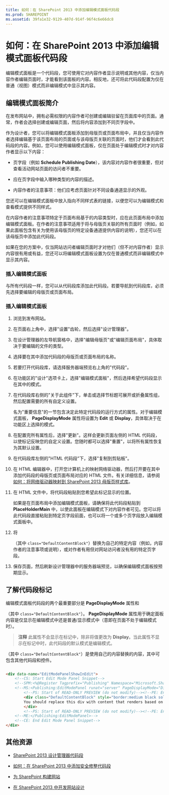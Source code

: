 ```yaml
---
title: 如何：在 SharePoint 2013 中添加编辑模式面板代码段
ms.prod: SHAREPOINT
ms.assetid: 39fa1e32-9129-407d-914f-96f4c6e66dc8
---
```



# 如何：在 SharePoint 2013 中添加编辑模式面板代码段
编辑模式面板是一个代码段，您可使用它对内容作者显示说明或其他内容，仅当内容作者编辑页面时，才能看到该面板的内容。相反地，还可将此代码段配置为仅在普通（视图）模式而非编辑模式中显示其内容。
## 编辑模式面板简介
<a name="Introduction"> </a>

在发布网站中，拥有必需权限的内容作者可创建或编辑驻留在页面库中的页面。通常，作者会选择创建或编辑页面，然后将内容添加到不同页字段中。
  
    
    
作为设计者，您可以将编辑模式面板添加到母版页或页面布局中，并且仅当内容作者选择编辑基于该页面布局的页面或与该母版页关联的页面时，他们才会看到此代码段的内容。例如，您可以使用编辑模式面板，仅在页面处于编辑模式时才对内容作者显示以下内容：
  
    
    

- 页字段（例如 **Schedule Publishing Date**），该内容对内容作者很重要，但对查看活动网站页面的访问者不重要。
    
  
- 应在页字段中输入哪种类型的内容的描述。
    
  
- 内容作者的注意事项：他们应考虑页面针对不同设备通道显示的外观。
    
  
您还可以在编辑模式面板中放入指向不同样式表的链接，以便您可以为编辑模式和查看模式提供不同样式。
  
    
    
在内容作者的注意事项特定于页面布局基于的内容类型时，应在此页面布局中添加编辑模式面板。在作者的注意事项适用于将与母版页关联的所有页面时（例如，如果此面板包含有关为使用该母版页的特定设备通道提供内容的说明），您还可以在该母版页中添加此代码段。
  
    
    
如果在您的方案中，仅当网站访问者编辑页面时才对他们（但不对内容作者）显示内容很有用或有益，您还可以将编辑模式面板设置为仅在普通模式而非编辑模式中显示其内容。
  
    
    

### 插入编辑模式面板
<a name="InsertSnippet"> </a>

与所有代码段一样，您可以从代码段库添加此代码段。若要导航到代码段库，必须先选择要编辑的母版页或页面布局。
  
    
    

### 插入编辑模式面板


1. 浏览到发布网站。
    
  
2. 在页面右上角中，选择"设置"齿轮，然后选择"设计管理器"。
    
  
3. 在设计管理器的左导航窗格中，选择"编辑母版页"或"编辑页面布局"，具体取决于要编辑的文件的类型。
    
  
4. 选择要在其中添加代码段的母版页或页面布局的名称。
    
  
5. 若要打开代码段库，请选择服务器端预览右上角的"代码段"。
    
  
6. 在功能区的"设计"选项卡上，选择"编辑模式面板"，然后选择希望代码段显示在其中的模式。
    
  
7. 在代码段库右侧的"关于此组件"下，单击或选择节标题可展开或折叠属性组，然后配置需要的所有自定义设置。
    
    名为"重要信息"的一节包含决定此特定代码段的运行方式的属性。对于编辑模式面板， **PageDisplayMode** 属性将设置为 **Edit** 或 **Display**，具体取决于在功能区上选择的模式。
    
  
8. 在配置完所有属性后，选择"更新"。这样会更新页面左侧的 HTML 代码段，以使标记反映您的自定义设置。您随时都可以选择"重置"，以将所有属性恢复为其默认设置。
    
  
9. 在代码段库左侧的"HTML 代码段"下，选择"复制到剪贴板"。
    
  
10. 在 HTML 编辑器中，打开您计算机上的映射网络驱动器，然后打开要在其中添加代码段的母版页或页面布局对应的 HTML 文件。有关详细信息，请参阅 [如何：将网络驱动器映射到 SharePoint 2013 母版页样式库](how-to-map-a-network-drive-to-the-sharepoint-2013-master-page-gallery.md)。
    
  
11. 在 HTML 文件中，将代码段粘贴到您希望此标记显示的位置。
    
    如果是在页面布局中添加编辑模式面板，请确保将此代码段粘贴到 **PlaceHolderMain** 中，以使此面板在编辑模式下对内容作者可见。您可以将此代码段直接粘贴到特定页字段前面，也可以将一个或多个页字段放入编辑模式面板中。
    
  
12. 将 **<div>**（其中  `class="DefaultContentBlock"`）替换为自己的特定内容（例如，内容作者的注意事项或说明），或对作者有用但对网站访问者没有用的特定页字段。
    
  
13. 保存页面，然后刷新设计管理器中的服务器端预览，以确保编辑模式面板按预期显示。
    
  

## 了解代码段标记
<a name="UnderstandMarkup"> </a>

编辑模式面板代码段的两个最重要部分是 **PageDisplayMode** 属性和 **<div>**（其中  `class="DefaultContentBlock"`）。 **PageDisplayMode** 属性用于确定面板内容是仅显示在编辑模式中还是普通/显示模式中（意即在页面不处于编辑模式时）。
  
    
    

> **注释**
> 此属性不会显示在标记中，除非将值更改为 **Display**。当此属性不显示在标记中时，此代码段的默认模式是编辑模式。 
  
    
    

 **<div>**（其中  `class="DefaultContentBlock"`）是使用自己的内容替换的内容，其中可包含其他代码段和控件。
  
    
    



```HTML

<div data-name="EditModePanelShowInEdit">
    <!--CS: Start Edit Mode Panel Snippet-->
    <!--SPM:<%@Register Tagprefix="Publishing" Namespace="Microsoft.SharePoint.Publishing.WebControls" Assembly="Microsoft.SharePoint.Publishing, Version=15.0.0.0, Culture=neutral, PublicKeyToken=71e9bce111e9429c"%>-->
    <!--MS:<Publishing:EditModePanel runat="server" PageDisplayMode="Display" CssClass="edit-mode-panel">-->
        <!--PS: Start of READ-ONLY PREVIEW (do not modify)--><!--PE: End of READ-ONLY PREVIEW-->
        <div class="DefaultContentBlock" style="border:medium black solid; background:yellow; color:black; margin:20px; padding:10px;">
        You should replace this div with content that renders based on your Edit Mode Panel Properties.
        </div>
        <!--PS: Start of READ-ONLY PREVIEW (do not modify)--><!--PE: End of READ-ONLY PREVIEW-->
    <!--ME:</Publishing:EditModePanel>-->
    <!--CE: End Edit Mode Panel Snippet-->
</div>
```


## 其他资源
<a name="AdditionalResources"> </a>


-  [SharePoint 2013 设计管理器代码段](sharepoint-2013-design-manager-snippets.md)
    
  
-  [如何：在 SharePoint 2013 中添加安全修整代码段](how-to-add-a-security-trim-snippet-in-sharepoint-2013.md)
    
  
-  [为 SharePoint 构建网站](build-sites-for-sharepoint.md)
    
  
-  [在 SharePoint 2013 中开发网站设计](develop-the-site-design-in-sharepoint-2013.md)
    
  

